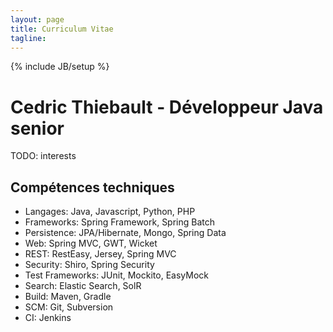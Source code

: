 ```yaml
---
layout: page
title: Curriculum Vitae
tagline:
---
```

{% include JB/setup %}

# Cedric Thiebault - Développeur Java senior

<p class="lead">
TODO: interests
</p>

## Compétences techniques

* Langages: Java, Javascript, Python, PHP
* Frameworks: Spring Framework, Spring Batch
* Persistence: JPA/Hibernate, Mongo, Spring Data
* Web: Spring MVC, GWT, Wicket
* REST: RestEasy, Jersey, Spring MVC
* Security: Shiro, Spring Security
* Test Frameworks: JUnit, Mockito, EasyMock
* Search: Elastic Search, SolR
* Build: Maven, Gradle
* SCM: Git, Subversion
* CI: Jenkins

